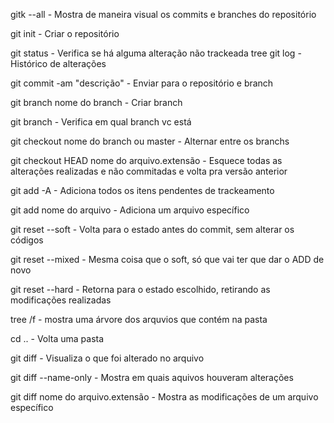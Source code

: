 
gitk --all - Mostra de maneira visual os commits e branches do repositório

git init - Criar o repositório

git status - Verifica se há alguma alteração não trackeada
tree 
git log - Histórico de alterações

git commit -am "descrição" - Enviar para o repositório e branch

git branch nome do branch - Criar branch

git branch - Verifica em qual branch vc está

git checkout nome do branch ou master - Alternar entre os branchs

git checkout HEAD nome do arquivo.extensão - Esquece todas as alterações realizadas e não commitadas e volta pra versão anterior

git add -A - Adiciona todos os itens pendentes de trackeamento

git add nome do arquivo - Adiciona um arquivo específico

git reset --soft - Volta para o estado antes do commit, sem alterar os códigos

git reset --mixed - Mesma coisa que o soft, só que vai ter que dar o ADD de novo

git reset --hard - Retorna para o estado escolhido, retirando as modificações realizadas

tree /f - mostra uma árvore dos arquvios que contém na pasta

cd .. - Volta uma pasta

git diff - Visualiza o que foi alterado no arquivo

git diff --name-only - Mostra em quais aquivos houveram alterações 

git diff nome do arquivo.extensão  - Mostra as modificações de um arquivo específico
